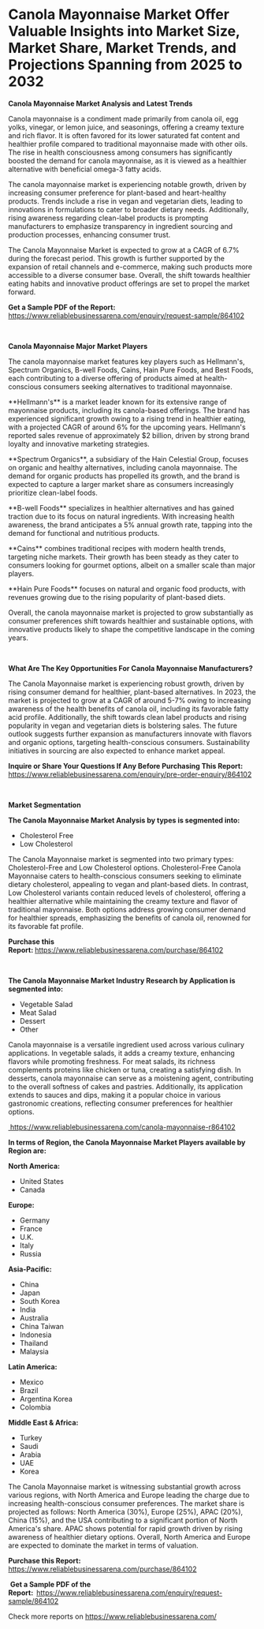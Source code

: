 <p><h1>Canola Mayonnaise Market Offer Valuable Insights into Market Size, Market Share, Market Trends, and Projections Spanning from 2025 to 2032</h1></p><p><strong>Canola Mayonnaise Market Analysis and Latest Trends</strong></p>
<p><p>Canola mayonnaise is a condiment made primarily from canola oil, egg yolks, vinegar, or lemon juice, and seasonings, offering a creamy texture and rich flavor. It is often favored for its lower saturated fat content and healthier profile compared to traditional mayonnaise made with other oils. The rise in health consciousness among consumers has significantly boosted the demand for canola mayonnaise, as it is viewed as a healthier alternative with beneficial omega-3 fatty acids.</p><p>The canola mayonnaise market is experiencing notable growth, driven by increasing consumer preference for plant-based and heart-healthy products. Trends include a rise in vegan and vegetarian diets, leading to innovations in formulations to cater to broader dietary needs. Additionally, rising awareness regarding clean-label products is prompting manufacturers to emphasize transparency in ingredient sourcing and production processes, enhancing consumer trust.</p><p>The Canola Mayonnaise Market is expected to grow at a CAGR of 6.7% during the forecast period. This growth is further supported by the expansion of retail channels and e-commerce, making such products more accessible to a diverse consumer base. Overall, the shift towards healthier eating habits and innovative product offerings are set to propel the market forward.</p></p>
<p><strong>Get a Sample PDF of the Report:&nbsp;</strong> <a href="https://www.reliablebusinessarena.com/enquiry/request-sample/864102?utm_campaign=2200&utm_medium=2&utm_source=Github&utm_content=ia&utm_term=07042025&utm_id=canola-mayonnaise">https://www.reliablebusinessarena.com/enquiry/request-sample/864102</a></p>
<p>&nbsp;</p>
<p><strong>Canola Mayonnaise Major Market Players</strong></p>
<p><p>The canola mayonnaise market features key players such as Hellmann's, Spectrum Organics, B-well Foods, Cains, Hain Pure Foods, and Best Foods, each contributing to a diverse offering of products aimed at health-conscious consumers seeking alternatives to traditional mayonnaise.</p><p>**Hellmann's** is a market leader known for its extensive range of mayonnaise products, including its canola-based offerings. The brand has experienced significant growth owing to a rising trend in healthier eating, with a projected CAGR of around 6% for the upcoming years. Hellmann's reported sales revenue of approximately $2 billion, driven by strong brand loyalty and innovative marketing strategies.</p><p>**Spectrum Organics**, a subsidiary of the Hain Celestial Group, focuses on organic and healthy alternatives, including canola mayonnaise. The demand for organic products has propelled its growth, and the brand is expected to capture a larger market share as consumers increasingly prioritize clean-label foods.</p><p>**B-well Foods** specializes in healthier alternatives and has gained traction due to its focus on natural ingredients. With increasing health awareness, the brand anticipates a 5% annual growth rate, tapping into the demand for functional and nutritious products.</p><p>**Cains** combines traditional recipes with modern health trends, targeting niche markets. Their growth has been steady as they cater to consumers looking for gourmet options, albeit on a smaller scale than major players.</p><p>**Hain Pure Foods** focuses on natural and organic food products, with revenues growing due to the rising popularity of plant-based diets.</p><p>Overall, the canola mayonnaise market is projected to grow substantially as consumer preferences shift towards healthier and sustainable options, with innovative products likely to shape the competitive landscape in the coming years.</p></p>
<p>&nbsp;</p>
<p><strong>What Are The Key Opportunities For Canola Mayonnaise Manufacturers?</strong></p>
<p><p>The Canola Mayonnaise market is experiencing robust growth, driven by rising consumer demand for healthier, plant-based alternatives. In 2023, the market is projected to grow at a CAGR of around 5-7% owing to increasing awareness of the health benefits of canola oil, including its favorable fatty acid profile. Additionally, the shift towards clean label products and rising popularity in vegan and vegetarian diets is bolstering sales. The future outlook suggests further expansion as manufacturers innovate with flavors and organic options, targeting health-conscious consumers. Sustainability initiatives in sourcing are also expected to enhance market appeal.</p></p>
<p><strong>Inquire or Share Your Questions If Any Before Purchasing This Report:</strong> <a href="https://www.reliablebusinessarena.com/enquiry/pre-order-enquiry/864102?utm_campaign=2200&utm_medium=2&utm_source=Github&utm_content=ia&utm_term=07042025&utm_id=canola-mayonnaise">https://www.reliablebusinessarena.com/enquiry/pre-order-enquiry/864102</a></p>
<p>&nbsp;</p>
<p><strong>Market Segmentation</strong></p>
<p><strong>The Canola Mayonnaise Market Analysis by types is segmented into:</strong></p>
<p><ul><li>Cholesterol Free</li><li>Low Cholesterol</li></ul></p>
<p><p>The Canola Mayonnaise market is segmented into two primary types: Cholesterol-Free and Low Cholesterol options. Cholesterol-Free Canola Mayonnaise caters to health-conscious consumers seeking to eliminate dietary cholesterol, appealing to vegan and plant-based diets. In contrast, Low Cholesterol variants contain reduced levels of cholesterol, offering a healthier alternative while maintaining the creamy texture and flavor of traditional mayonnaise. Both options address growing consumer demand for healthier spreads, emphasizing the benefits of canola oil, renowned for its favorable fat profile.</p></p>
<p><strong>Purchase this Report:&nbsp;</strong><a href="https://www.reliablebusinessarena.com/purchase/864102?utm_campaign=2200&utm_medium=2&utm_source=Github&utm_content=ia&utm_term=07042025&utm_id=canola-mayonnaise">https://www.reliablebusinessarena.com/purchase/864102</a></p>
<p>&nbsp;</p>
<p><strong>The Canola Mayonnaise Market Industry Research by Application is segmented into:</strong></p>
<p><ul><li>Vegetable Salad</li><li>Meat Salad</li><li>Dessert</li><li>Other</li></ul></p>
<p><p>Canola mayonnaise is a versatile ingredient used across various culinary applications. In vegetable salads, it adds a creamy texture, enhancing flavors while promoting freshness. For meat salads, its richness complements proteins like chicken or tuna, creating a satisfying dish. In desserts, canola mayonnaise can serve as a moistening agent, contributing to the overall softness of cakes and pastries. Additionally, its application extends to sauces and dips, making it a popular choice in various gastronomic creations, reflecting consumer preferences for healthier options.</p></p>
<p><a href="https://www.reliablebusinessarena.com/canola-mayonnaise-r864102?utm_campaign=2200&utm_medium=2&utm_source=Github&utm_content=ia&utm_term=07042025&utm_id=canola-mayonnaise">&nbsp;https://www.reliablebusinessarena.com/canola-mayonnaise-r864102</a></p>
<p><strong>In terms of Region, the Canola Mayonnaise Market Players available by Region are:</strong></p>
<p>
    <p> <strong> North America: </strong>
        <ul>
            <li>United States</li>
            <li>Canada</li>
        </ul>
        </p> 
    <p> <strong> Europe: </strong>
        <ul>
            <li>Germany</li>
            <li>France</li>
            <li>U.K.</li>
            <li>Italy</li>
            <li>Russia</li>
        </ul>
        </p> 
    <p> <strong> Asia-Pacific: </strong>
        <ul>
            <li>China</li>
            <li>Japan</li>
            <li>South Korea</li>
            <li>India</li>
            <li>Australia</li>
            <li>China Taiwan</li>
            <li>Indonesia</li>
            <li>Thailand</li>
            <li>Malaysia</li>
        </ul>
        </p> 
    <p> <strong> Latin America: </strong>
        <ul>
            <li>Mexico</li>
            <li>Brazil</li>
            <li>Argentina Korea</li>
            <li>Colombia</li>
        </ul>
        </p> 
    <p> <strong> Middle East & Africa: </strong>
        <ul>
            <li>Turkey</li>
            <li>Saudi</li>
            <li>Arabia</li>
            <li>UAE</li>
            <li>Korea</li>
        </ul>
    </p>
    </p>
<p><p>The Canola Mayonnaise market is witnessing substantial growth across various regions, with North America and Europe leading the charge due to increasing health-conscious consumer preferences. The market share is projected as follows: North America (30%), Europe (25%), APAC (20%), China (15%), and the USA contributing to a significant portion of North America's share. APAC shows potential for rapid growth driven by rising awareness of healthier dietary options. Overall, North America and Europe are expected to dominate the market in terms of valuation.</p></p>
<p><strong>Purchase this Report: </strong><a href="https://www.reliablebusinessarena.com/purchase/864102?utm_campaign=2200&utm_medium=2&utm_source=Github&utm_content=ia&utm_term=07042025&utm_id=canola-mayonnaise">https://www.reliablebusinessarena.com/purchase/864102</a></p>
<p>&nbsp;<strong>Get a Sample PDF of the Report:&nbsp;&nbsp;</strong><a href="https://www.reliablebusinessarena.com/enquiry/request-sample/864102?utm_campaign=2200&utm_medium=2&utm_source=Github&utm_content=ia&utm_term=07042025&utm_id=canola-mayonnaise">https://www.reliablebusinessarena.com/enquiry/request-sample/864102</a></p>
<p><strong></strong></p>
<p>Check more reports on <a href="https://www.reliablebusinessarena.com/?utm_campaign=2200&utm_medium=2&utm_source=Github&utm_content=ia&utm_term=07042025&utm_id=canola-mayonnaise">https://www.reliablebusinessarena.com/</a></p>
